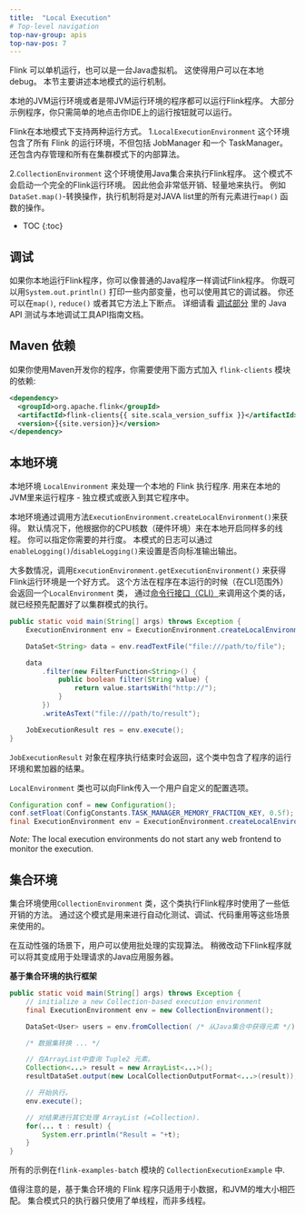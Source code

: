 ```yaml
---
title:  "Local Execution"
# Top-level navigation
top-nav-group: apis
top-nav-pos: 7
---
```

<!--
Licensed to the Apache Software Foundation (ASF) under one
or more contributor license agreements.  See the NOTICE file
distributed with this work for additional information
regarding copyright ownership.  The ASF licenses this file
to you under the Apache License, Version 2.0 (the
"License"); you may not use this file except in compliance
with the License.  You may obtain a copy of the License at

  http://www.apache.org/licenses/LICENSE-2.0

Unless required by applicable law or agreed to in writing,
software distributed under the License is distributed on an
"AS IS" BASIS, WITHOUT WARRANTIES OR CONDITIONS OF ANY
KIND, either express or implied.  See the License for the
specific language governing permissions and limitations
under the License.
-->

Flink 可以单机运行，也可以是一台Java虚拟机。
这使得用户可以在本地debug。
本节主要讲述本地模式的运行机制。

本地的JVM运行环境或者是带JVM运行环境的程序都可以运行Flink程序。
大部分示例程序，你只需简单的地点击你IDE上的运行按钮就可以运行。

Flink在本地模式下支持两种运行方式。
1.`LocalExecutionEnvironment` 这个环境包含了所有 Flink 的运行环境，不但包括 JobManager 和一个 TaskManager。
还包含内存管理和所有在集群模式下的内部算法。

2.`CollectionEnvironment` 这个环境使用Java集合来执行Flink程序。
这个模式不会启动一个完全的Flink运行环境。
因此他会非常低开销、轻量地来执行。
例如 `DataSet.map()`-转换操作，执行机制将是对JAVA list里的所有元素进行`map()` 函数的操作。

* TOC
{:toc}


## 调试

如果你本地运行Flink程序，你可以像普通的Java程序一样调试Flink程序。
你既可以用`System.out.println()` 打印一些内部变量，也可以使用其它的调试器。
你还可以在`map()`, `reduce()` 或者其它方法上下断点。
详细请看 [调试部分](programming_guide.html#debugging) 里的 Java API 测试与本地调试工具API指南文档。

## Maven 依赖

如果你使用Maven开发你的程序，你需要使用下面方式加入 `flink-clients` 模块的依赖:

~~~xml
<dependency>
  <groupId>org.apache.flink</groupId>
  <artifactId>flink-clients{{ site.scala_version_suffix }}</artifactId>
  <version>{{site.version}}</version>
</dependency>
~~~

## 本地环境

本地环境 `LocalEnvironment` 来处理一个本地的 Flink 执行程序.
用来在本地的JVM里来运行程序 - 独立模式或嵌入到其它程序中。

本地环境通过调用方法`ExecutionEnvironment.createLocalEnvironment()`来获得。
默认情况下，他根据你的CPU核数（硬件环境）来在本地开启同样多的线程。
你可以指定你需要的并行度。
本模式的日志可以通过`enableLogging()`/`disableLogging()`来设置是否向标准输出输出。

大多数情况，调用`ExecutionEnvironment.getExecutionEnvironment()` 来获得Flink运行环境是一个好方式。
这个方法在程序在本运行的时候（在CLI范围外）会返回一个`LocalEnvironment` 类，
通过[命令行接口（CLI）](cli.html)来调用这个类的话，就已经预先配置好了以集群模式的执行。 

~~~java
public static void main(String[] args) throws Exception {
    ExecutionEnvironment env = ExecutionEnvironment.createLocalEnvironment();

    DataSet<String> data = env.readTextFile("file:///path/to/file");

    data
        .filter(new FilterFunction<String>() {
            public boolean filter(String value) {
                return value.startsWith("http://");
            }
        })
        .writeAsText("file:///path/to/result");

    JobExecutionResult res = env.execute();
}
~~~

`JobExecutionResult` 对象在程序执行结束时会返回，这个类中包含了程序的运行环境和累加器的结果。

`LocalEnvironment` 类也可以向Flink传入一个用户自定义的配置选项。

~~~java
Configuration conf = new Configuration();
conf.setFloat(ConfigConstants.TASK_MANAGER_MEMORY_FRACTION_KEY, 0.5f);
final ExecutionEnvironment env = ExecutionEnvironment.createLocalEnvironment(conf);
~~~

*Note:* The local execution environments do not start any web frontend to monitor the execution.

## 集合环境

集合环境使用`CollectionEnvironment` 类，这个类执行Flink程序时使用了一些低开销的方法。
通过这个模式是用来进行自动化测试、调试、代码重用等这些场景来使用的。

在互动性强的场景下，用户可以使用批处理的实现算法。
稍微改动下Flink程序就可以将其变成用于处理请求的Java应用服务器。

**基于集合环境的执行框架**

~~~java
public static void main(String[] args) throws Exception {
    // initialize a new Collection-based execution environment
    final ExecutionEnvironment env = new CollectionEnvironment();

    DataSet<User> users = env.fromCollection( /* 从Java集合中获得元素 */);

    /* 数据集转换 ... */

    // 在ArrayList中查询 Tuple2 元素。
    Collection<...> result = new ArrayList<...>();
    resultDataSet.output(new LocalCollectionOutputFormat<...>(result));

    // 开始执行。
    env.execute();

    // 对结果进行其它处理 ArrayList (=Collection).
    for(... t : result) {
        System.err.println("Result = "+t);
    }
}
~~~

所有的示例在`flink-examples-batch` 模块的 `CollectionExecutionExample` 中.

值得注意的是，基于集合环境的 Flink 程序只适用于小数据，和JVM的堆大小相匹配。
集合模式只的执行器只使用了单线程，而非多线程。
